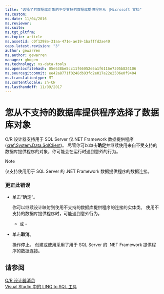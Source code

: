 ```yaml
---
title: "选择了的数据库对象的不受支持的数据库提供程序从 |Microsoft 文档"
ms.custom: 
ms.date: 11/04/2016
ms.reviewer: 
ms.suite: 
ms.tgt_pltfrm: 
ms.topic: article
ms.assetid: c0f1298e-31aa-471e-ae19-1bafffd2ae40
caps.latest.revision: "3"
author: gewarren
ms.author: gewarren
manager: ghogen
ms.technology: vs-data-tools
ms.openlocfilehash: 05e638be5cc11f66052e5a1f6116e7205b824106
ms.sourcegitcommit: ee42a8771f0248db93fd2e017a22e2506e0f9404
ms.translationtype: MT
ms.contentlocale: zh-CN
ms.lasthandoff: 11/09/2017
---
```

# <a name="you-have-selected-a-database-object-from-an-unsupported-database-provider"></a>您从不支持的数据库提供程序选择了数据库对象
O/R 设计器支持用于 SQL Server 仅.NET Framework 数据提供程序 (<xref:System.Data.SqlClient>)。 尽管你可以单击**确定**并继续使用来自不受支持的数据库提供程序的对象，你可能会在运行时遇到意外的行为。  
  
> [!NOTE]
>  仅支持使用用于 SQL Server 的 .NET Framework 数据提供程序的数据连接。  
  
### <a name="to-correct-this-error"></a>更正此错误  
  
- 单击“确定”。

   你可以继续设计映射到使用不支持的数据库提供程序的连接的实体类。 使用不支持的数据库提供程序时，可能遇到意外行为。  
  
     - 或 -  
  
- 单击**取消**。

   操作停止。 创建或使用采用了用于 SQL Server 的 .NET Framework 提供程序的数据连接。  
  
## <a name="see-also"></a>请参阅
[O/R 设计器消息](../data-tools/o-r-designer-messages.md)  
[Visual Studio 中的 LINQ to SQL 工具](../data-tools/linq-to-sql-tools-in-visual-studio2.md)
